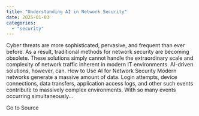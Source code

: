 ```yaml
---
title: "Understanding AI in Network Security"
date: 2025-01-03
categories: 
  - "security"
---
```


Cyber threats are more sophisticated, pervasive, and frequent than ever before. As a result, traditional methods for network security are becoming obsolete. These solutions simply cannot handle the extraordinary scale and complexity of network traffic inherent in modern IT environments. AI-driven solutions, however, can. How to Use AI for Network Security Modern networks generate a massive amount of data. Login attempts, device connections, data transfers, application access logs, and other such events contribute to massively complex environments. With so many events occurring simultaneously...

Go to Source

